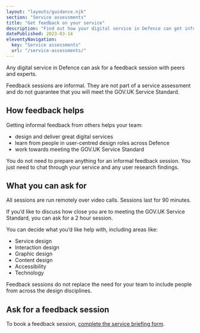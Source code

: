 ```yaml
---
layout: "layouts/guidance.njk"
section: "Service assessments"
title: "Get feedback on your service"
description: "Find out how your digital service in Defence can get informal feedback from peers and experts. This is different to service assessments."
datePublished: 2023-03-14
eleventyNavigation:
  key: "Service assessments"
  url: "/service-assessments/"
---
```


Any digital service in Defence can ask for a feedback session with peers and experts. 

Feedback sessions are informal. They are not part of a service assessment and do not guarantee that you will meet the GOV.UK Service Standard. 

## How feedback helps 

Getting informal feedback from others helps your team: 

- design and deliver great digital services
- learn from people in user-centred design roles across Defence
- work towards meeting the GOV.UK Service Standard

You do not need to prepare anything for an informal feedback session. You just need to chat through your service and any user research findings. 

## What you can ask for 

All sessions are run remotely over video calls. Sessions last for 90 minutes. 

If you’d like to discuss how close you are to meeting the GOV.UK Service Standard, you can ask for a 2 hour session. 

You can decide what you’d like help with, including areas like: 

- Service design
- Interaction design
- Graphic design
- Content design
- Accessibility
- Technology

Feedback sessions do not replace the need for your team to include people from across the design disciplines.

## Ask for a feedback session 

To book a feedback session, [complete the service briefing form]().
